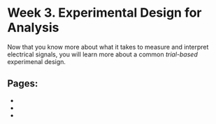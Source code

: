 # Week 3. Experimental Design for Analysis

Now that you know more about what it takes to measure and interpret electrical signals, you will learn more about a common *trial-based* experimenal design.  

## Pages:
- [](../eod-stim/Lab-Manual_eod-stim.md)
- [](../eod-stim/Data-Explorer_eod-stim.ipynb)
- [](../eod-stim/Responses_eod-stim.ipynb)
